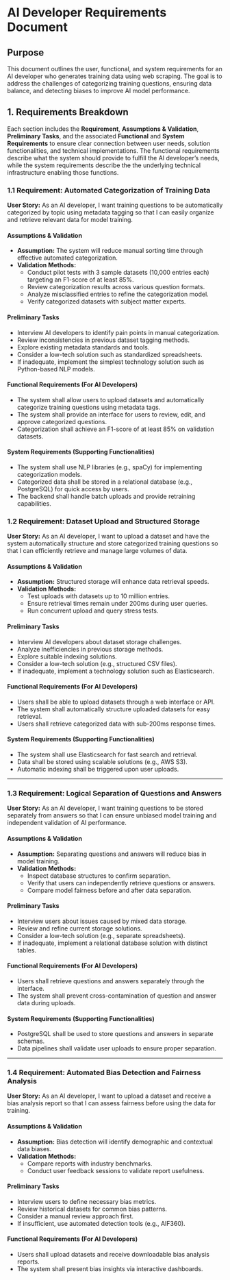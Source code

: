 # AI Developer Requirements Document

## Purpose
This document outlines the user, functional, and system requirements for an AI developer who generates training data using web scraping. The goal is to address the challenges of categorizing training questions, ensuring data balance, and detecting biases to improve AI model performance.

## 1. Requirements Breakdown
Each section includes the **Requirement**, **Assumptions & Validation**, **Preliminary Tasks**, and the associated **Functional** and **System Requirements** to ensure clear connection between user needs, solution functionalities, and technical implementations.
The functional requirements describe what the system should provide to fulfill the AI developer’s needs, while the system requirements describe the the underlying technical infrastructure enabling those functions.

### 1.1 Requirement: Automated Categorization of Training Data
**User Story:** As an AI developer, I want training questions to be automatically categorized by topic using metadata tagging so that I can easily organize and retrieve relevant data for model training.

#### Assumptions & Validation
- **Assumption:** The system will reduce manual sorting time through effective automated categorization.
- **Validation Methods:**
  - Conduct pilot tests with 3 sample datasets (10,000 entries each) targeting an F1-score of at least 85%.
  - Review categorization results across various question formats.
  - Analyze misclassified entries to refine the categorization model.
  - Verify categorized datasets with subject matter experts.

 #### Preliminary Tasks
- Interview AI developers to identify pain points in manual categorization.
- Review inconsistencies in previous dataset tagging methods.
- Explore existing metadata standards and tools.
- Consider a low-tech solution such as standardized spreadsheets.
- If inadequate, implement the simplest technology solution such as Python-based NLP models.

#### Functional Requirements (For AI Developers)
- The system shall allow users to upload datasets and automatically categorize training questions using metadata tags.
- The system shall provide an interface for users to review, edit, and approve categorized questions.
- Categorization shall achieve an F1-score of at least 85% on validation datasets.

#### System Requirements (Supporting Functionalities)
- The system shall use NLP libraries (e.g., spaCy) for implementing categorization models.
- Categorized data shall be stored in a relational database (e.g., PostgreSQL) for quick access by users.
- The backend shall handle batch uploads and provide retraining capabilities.

### 1.2 Requirement: Dataset Upload and Structured Storage
**User Story:** As an AI developer, I want to upload a dataset and have the system automatically structure and store categorized training questions so that I can efficiently retrieve and manage large volumes of data.

#### Assumptions & Validation
- **Assumption:** Structured storage will enhance data retrieval speeds.
- **Validation Methods:**
  - Test uploads with datasets up to 10 million entries.
  - Ensure retrieval times remain under 200ms during user queries.
  - Run concurrent upload and query stress tests.

#### Preliminary Tasks
- Interview AI developers about dataset storage challenges.
- Analyze inefficiencies in previous storage methods.
- Explore suitable indexing solutions.
- Consider a low-tech solution (e.g., structured CSV files).
- If inadequate, implement a technology solution such as Elasticsearch.

#### Functional Requirements (For AI Developers)
- Users shall be able to upload datasets through a web interface or API.
- The system shall automatically structure uploaded datasets for easy retrieval.
- Users shall retrieve categorized data with sub-200ms response times.

#### System Requirements (Supporting Functionalities)
- The system shall use Elasticsearch for fast search and retrieval.
- Data shall be stored using scalable solutions (e.g., AWS S3).
- Automatic indexing shall be triggered upon user uploads.

---

### 1.3 Requirement: Logical Separation of Questions and Answers
**User Story:** As an AI developer, I want training questions to be stored separately from answers so that I can ensure unbiased model training and independent validation of AI performance.

#### Assumptions & Validation
- **Assumption:** Separating questions and answers will reduce bias in model training.
- **Validation Methods:**
  - Inspect database structures to confirm separation.
  - Verify that users can independently retrieve questions or answers.
  - Compare model fairness before and after data separation.

#### Preliminary Tasks
- Interview users about issues caused by mixed data storage.
- Review and refine current storage solutions.
- Consider a low-tech solution (e.g., separate spreadsheets).
- If inadequate, implement a relational database solution with distinct tables.

#### Functional Requirements (For AI Developers)
- Users shall retrieve questions and answers separately through the interface.
- The system shall prevent cross-contamination of question and answer data during uploads.

#### System Requirements (Supporting Functionalities)
- PostgreSQL shall be used to store questions and answers in separate schemas.
- Data pipelines shall validate user uploads to ensure proper separation.

---

### 1.4 Requirement: Automated Bias Detection and Fairness Analysis
**User Story:** As an AI developer, I want to upload a dataset and receive a bias analysis report so that I can assess fairness before using the data for training.

#### Assumptions & Validation
- **Assumption:** Bias detection will identify demographic and contextual data biases.
- **Validation Methods:**
  - Compare reports with industry benchmarks.
  - Conduct user feedback sessions to validate report usefulness.

#### Preliminary Tasks
- Interview users to define necessary bias metrics.
- Review historical datasets for common bias patterns.
- Consider a manual review approach first.
- If insufficient, use automated detection tools (e.g., AIF360).

#### Functional Requirements (For AI Developers)
- Users shall upload datasets and receive downloadable bias analysis reports.
- The system shall present bias insights via interactive dashboards.